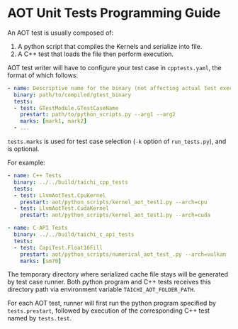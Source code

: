 # AOT Unit Tests Programming Guide

An AOT test is usually composed of:
1. A python script that compiles the Kernels and serialize into file.
2. A C++ test that loads the file then perform execution.

AOT test writer will have to configure your test case in `cpptests.yaml`,
the format of which follows:

```yaml
- name: Descriptive name for the binary (not affecting actual test execution)
  binary: path/to/compiled/gtest_binary
  tests:
  - test: GTestModule.GTestCaseName
    prestart: path/to/python_scripts.py --arg1 --arg2
    marks: [mark1, mark2]
  - ...
```

`tests.marks` is used for test case selection (`-k` option of `run_tests.py`), and is optional.

For example:

```yaml
- name: C++ Tests
  binary: ../../build/taichi_cpp_tests
  tests:
  - test: LlvmAotTest.CpuKernel
    prestart: aot/python_scripts/kernel_aot_test1.py --arch=cpu
  - test: LlvmAotTest.CudaKernel
    prestart: aot/python_scripts/kernel_aot_test1.py --arch=cuda

- name: C-API Tests
  binary: ../../build/taichi_c_api_tests
  tests:
  - test: CapiTest.Float16Fill
    prestart: aot/python_scripts/numerical_aot_test_.py --arch=vulkan
    marks: [sm70]
```

The temporary directory where serialized cache file stays will be generated by test case runner. Both python program and C++ tests receives this directory path via environment variable `TAICHI_AOT_FOLDER_PATH`.

For each AOT test, runner will first run the python program specified by `tests.prestart`, followed by execution of the corresponding C++ test named by `tests.test`.
